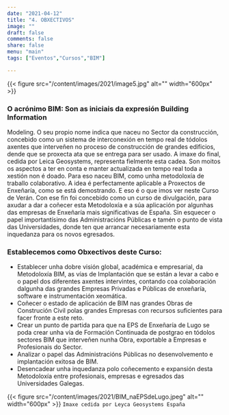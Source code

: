 ```yaml
---
date: "2021-04-12"
title: "4. OBXECTIVOS"
image: ""
draft: false
comments: false
share: false
menu: "main"
tags: ["Eventos","Cursos","BIM"]

---
```

{{< figure src="/content/images/2021/image5.jpg" alt="" width="600px" >}}

### O acrónimo BIM: Son as iniciais da expresión Building Information
Modeling.
O seu propio nome indica que naceu no Sector da construcción,
concebido como un sistema de interconexión en tempo real de
tódolos axentes que interveñen no proceso de construcción de
grandes edificios, dende que se proxecta ata que se entrega para ser
usado.
A imaxe do final, cedida por Leica Geosystems, representa fielmente
esta cadea.
Son moitos os aspectos a ter en conta e manter actualizada en tempo
real toda a xestión non é doado.
Para eso naceu BIM, como unha metodoloxía de traballo colaborativo.
A idea é perfectamente aplicable a Proxectos de Enxeñaría, como se
está demostrando.
E eso é o que imos ver neste Curso de Verán.
Con ese fin foi concebido como un curso de divulgación, para axudar a
dar a coñecer esta Metodoloxía e a súa aplicación por algunhas das
empresas de Enxeñaría mais significativas de España.
Sin esquecer o papel importantísimo das Administracións Públicas e
tamén o punto de vista das Universidades, donde ten que arrancar
necesariamente esta inquedanza para os novos egresados.

### Establecemos como Obxectivos deste Curso:

* Establecer unha dobre visión global, académica e empresarial, da
Metodoloxía BIM, as vías de Implantación que se están a levar a cabo
e o papel dos diferentes axentes intervintes, contando coa
colaboración dalgunha das grandes Empresas Privadas e Públicas de
enxeñaría, software e instrumentación xeomática.
* Coñecer o estado de aplicación de BIM nas grandes Obras de
Construción Civil polas grandes Empresas con recursos suficientes
para facer fronte a este reto.
* Crear un punto de partida para que na EPS de Enxeñaría de Lugo se
poda crear unha vía de Formación Continuada de postgrao en tódolos
sectores BIM que interveñen nunha Obra, exportable a Empresas e
Profesionais do Sector.
* Analizar o papel das Administracións Públicas no desenvolvemento e
implantación exitosa de BIM.
* Desencadear unha inquedanza polo coñecemento e expansión desta
Metodoloxía entre profesionais, empresas e egresados das
Universidades Galegas.

{{< figure src="/content/images/2021/BIM_naEPSdeLugo.jpeg" alt="" width="600px" >}}
`Imaxe cedida por Leyca Geosystems España`
